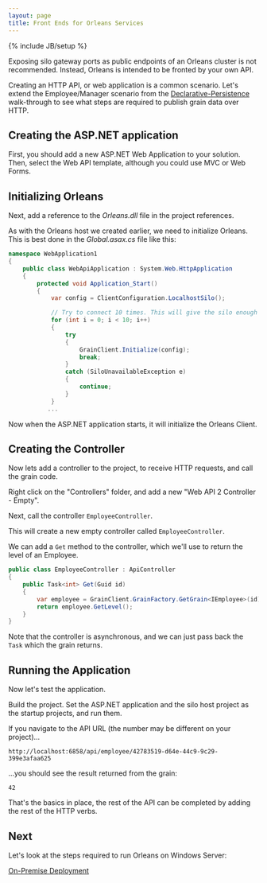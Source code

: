 ```yaml
---
layout: page
title: Front Ends for Orleans Services
---
```

{% include JB/setup %}

Exposing silo gateway ports as public endpoints of an Orleans cluster is not recommended.
Instead, Orleans is intended to be fronted by your own API.

Creating an HTTP API, or web application is a common scenario.
Let's extend the Employee/Manager scenario from the  [Declarative-Persistence](Declarative-Persistence) walk-through to see what steps are required to publish grain data over HTTP.

## Creating the ASP.NET application
First, you should add a new ASP.NET Web Application to your solution. Then, select the Web API template, although you could use MVC or Web Forms.


## Initializing Orleans

Next, add a reference to the _Orleans.dll_ file in the project references.

As with the Orleans host we created earlier, we need to initialize Orleans.
This is best done in the _Global.asax.cs_ file like this:

``` csharp
namespace WebApplication1
{
    public class WebApiApplication : System.Web.HttpApplication
    {
        protected void Application_Start()
        {
            var config = ClientConfiguration.LocalhostSilo();

            // Try to connect 10 times. This will give the silo enough time to start up. Adjust if necessary.
            for (int i = 0; i < 10; i++)
            {
                try
                {
                    GrainClient.Initialize(config);
                    break;
                }
                catch (SiloUnavailableException e)
                {
                    continue;
                }
            }
       	   ...
```


Now when the ASP.NET application starts, it will initialize the Orleans Client.

## Creating the Controller

Now lets add a controller to the project, to receive HTTP requests, and call the grain code.

Right click on the "Controllers" folder, and add a new "Web API 2 Controller - Empty".

Next, call the controller `EmployeeController`.

This will create a new empty controller called `EmployeeController`.

We can add a `Get` method to the controller, which we'll use to return the level of an Employee.

``` csharp
public class EmployeeController : ApiController
{
    public Task<int> Get(Guid id)
    {
        var employee = GrainClient.GrainFactory.GetGrain<IEmployee>(id);
        return employee.GetLevel();
    }
}
```

Note that the controller is asynchronous, and we can just pass back the `Task` which the grain returns.

## Running the Application

Now let's test the application.

Build the project. Set the ASP.NET application and the silo host project as the startup projects, and run them.

If you navigate to the API URL (the number may be different on your project)...

    http://localhost:6858/api/employee/42783519-d64e-44c9-9c29-399e3afaa625


 ...you should see the result returned from the grain:


    42


That's the basics in place, the rest of the API can be completed by adding the rest of the HTTP verbs.

## Next

Let's look at the steps required to run Orleans on Windows Server:

[On-Premise Deployment](On-Premise-Deployment)
